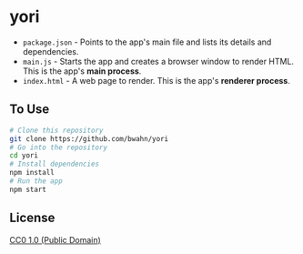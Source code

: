 # yori

- `package.json` - Points to the app's main file and lists its details and dependencies.
- `main.js` - Starts the app and creates a browser window to render HTML. This is the app's 
**main process**.
- `index.html` - A web page to render. This is the app's **renderer process**.


## To Use

```bash
# Clone this repository
git clone https://github.com/bwahn/yori
# Go into the repository
cd yori
# Install dependencies
npm install
# Run the app
npm start
```

## License

[CC0 1.0 (Public Domain)](LICENSE.md)
